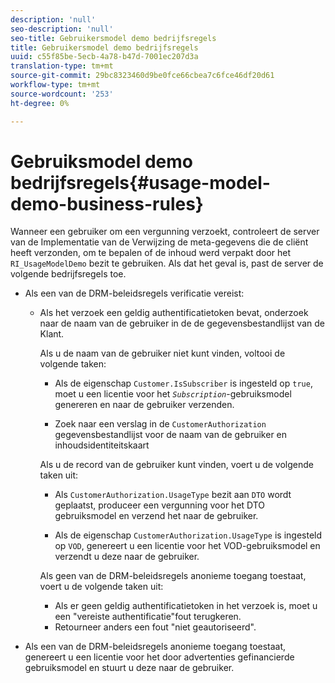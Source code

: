 ```yaml
---
description: 'null'
seo-description: 'null'
seo-title: Gebruikersmodel demo bedrijfsregels
title: Gebruikersmodel demo bedrijfsregels
uuid: c55f85be-5ecb-4a78-b47d-7001ec207d3a
translation-type: tm+mt
source-git-commit: 29bc8323460d9be0fce66cbea7c6fce46df20d61
workflow-type: tm+mt
source-wordcount: '253'
ht-degree: 0%

---
```



# Gebruiksmodel demo bedrijfsregels{#usage-model-demo-business-rules}

Wanneer een gebruiker om een vergunning verzoekt, controleert de server van de Implementatie van de Verwijzing de meta-gegevens die de cliënt heeft verzonden, om te bepalen of de inhoud werd verpakt door het `RI_UsageModelDemo` bezit te gebruiken. Als dat het geval is, past de server de volgende bedrijfsregels toe.

* Als een van de DRM-beleidsregels verificatie vereist:

   * Als het verzoek een geldig authentificatietoken bevat, onderzoek naar de naam van de gebruiker in de de gegevensbestandlijst van de Klant.

      Als u de naam van de gebruiker niet kunt vinden, voltooi de volgende taken:

      * Als de eigenschap `Customer.IsSubscriber` is ingesteld op `true`, moet u een licentie voor het *`Subscription`*-gebruiksmodel genereren en naar de gebruiker verzenden.

      * Zoek naar een verslag in de `CustomerAuthorization` gegevensbestandlijst voor de naam van de gebruiker en inhoudsidentiteitskaart

      Als u de record van de gebruiker kunt vinden, voert u de volgende taken uit:

      * Als `CustomerAuthorization.UsageType` bezit aan `DTO` wordt geplaatst, produceer een vergunning voor het DTO gebruiksmodel en verzend het naar de gebruiker.

      * Als de eigenschap `CustomerAuthorization.UsageType` is ingesteld op `VOD`, genereert u een licentie voor het VOD-gebruiksmodel en verzendt u deze naar de gebruiker.

      Als geen van de DRM-beleidsregels anonieme toegang toestaat, voert u de volgende taken uit:

      * Als er geen geldig authentificatietoken in het verzoek is, moet u een &quot;vereiste authentificatie&quot;fout terugkeren.
      * Retourneer anders een fout &quot;niet geautoriseerd&quot;.



* Als een van de DRM-beleidsregels anonieme toegang toestaat, genereert u een licentie voor het door advertenties gefinancierde gebruiksmodel en stuurt u deze naar de gebruiker.

